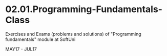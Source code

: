 # 02.01.Programming-Fundamentals-Class
Exercises and Exams (problems and solutions) of "Programming fundamentals" module at SoftUni

MAY17 - JUL17